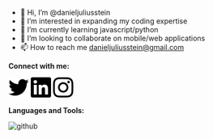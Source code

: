 - 👋 Hi, I’m @danieljuliusstein
- 👀 I’m interested in expanding my coding expertise 
- 🌱 I’m currently learning javascript/python
- 💞️ I’m looking to collaborate on mobile/web applications 
- 📫 How to reach me danieljuliusstein@gmail.com

<!---
danieljuliusstein/danieljuliusstein is a ✨ special ✨ repository because its `README.md` (this file) appears on your GitHub profile.
You can click the Preview link to take a look at your changes.
--->
**Connect with me:**

[<img alt="twitter" width="40px" src="twitter.svg" />](https://www.linkedin.com/in/daniel-stein-8a36b8276/)
[<img alt="linked in profile" width="40px" src="linkedin.svg" />](https://www.linkedin.com/in/daniel-stein-8a36b8276/)
[<img alt="instagram" width="40px" src="instagram.svg" />](https://www.linkedin.com/in/daniel-stein-8a36b8276/)

**Languages and Tools:**

<img alt="github" width="35px" src="https://github.com/danieljuliusstein/danieljuliusstein/assets/69329733/8700c04d-91a1-456a-a7ab-e02341ecc8b8" />
